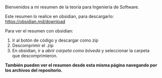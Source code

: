 Bienvenidos a mi resumen de la teoría para Ingeniería de Software.

Este resumen lo realice en obsidian, para descargarlo:
https://obsidian.md/download

Para ver el resumen con obsidian:
1. Ir al botón de código y descargar como zip
2. Descomprimir el .zip
3. En obsidian, ir a _abrir carpeta como bóveda_ y seleccionar la carpeta que descomprimieron.

**También pueden ver el resumen desde esta misma página navegando por los archivos del repositorio.**
